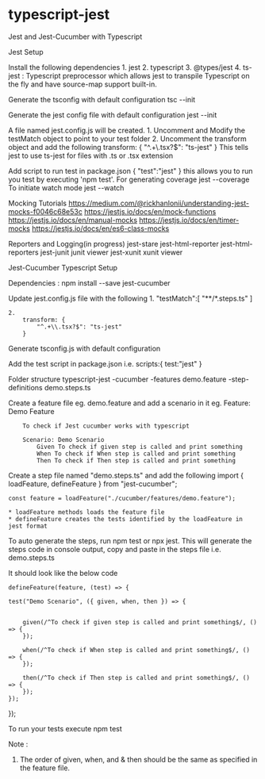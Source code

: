 # typescript-jest

Jest and Jest-Cucumber with Typescript

Jest Setup

Install the following dependencies
	1. jest
	2. typescript
	3. @types/jest
	4. ts-jest : 
			Typescript preprocessor which allows jest to transpile Typescript on the fly and have source-map support built-in.

Generate the tsconfig with default configuration
	tsc --init

Generate the jest config file with default configuration
	jest --init
	
A file named jest.config.js will be created.
	1. Uncomment and Modify the testMatch object to point to your test folder
	2. Uncomment the transform object and add the following
		transform: {
			"^.+\\.tsx?$": "ts-jest"
		}
		This tells jest to use ts-jest for files with .ts or .tsx extension
		
Add script to run test in package.json
	{
		"test":"jest"
	}
this allows you to run you test by executing 'npm test'.
For generating coverage
	jest --coverage
To initiate watch mode
	jest --watch
	
Mocking Tutorials
https://medium.com/@rickhanlonii/understanding-jest-mocks-f0046c68e53c
https://jestjs.io/docs/en/mock-functions
https://jestjs.io/docs/en/manual-mocks
https://jestjs.io/docs/en/timer-mocks
https://jestjs.io/docs/en/es6-class-mocks

Reporters and Logging(in progress)
	jest-stare
	jest-html-reporter
	jest-html-reporters
	jest-junit
		junit viewer
	jest-xunit
		xunit viewer

		
Jest-Cucumber Typescript Setup

Dependencies : 
	npm install --save jest-cucumber
	
Update jest.config.js file with the following
	1.
		"testMatch":[
			"**/*.steps.ts"
		]
	
	2.
		transform: {
			"^.+\\.tsx?$": "ts-jest"
		}

Generate tsconfig.js with default configuration

Add the test script in package.json
i.e. scripts:{
		test:"jest"
	}

Folder structure
	typescript-jest
		-cucumber
			-features
				demo.feature
			-step-definitions
				demo.steps.ts
			
Create a feature file
	eg. demo.feature
and add a scenario in it 
	eg. 
		Feature: Demo Feature

		To check if Jest cucumber works with typescript
	
		Scenario: Demo Scenario
			Given To check if given step is called and print something
			When To check if When step is called and print something
			Then To check if Then step is called and print something

			
Create a step file named "demo.steps.ts" and add the following 
	import { loadFeature, defineFeature } from "jest-cucumber";
	
	const feature = loadFeature("./cucumber/features/demo.feature");
	
	* loadFeature methods loads the feature file
	* defineFeature creates the tests identified by the loadFeature in jest format
	
To auto generate the steps, run npm test or npx jest.
This will generate the steps code in console output, copy and paste in the steps file i.e. demo.steps.ts

It should look like the below code

	defineFeature(feature, (test) => {

    test("Demo Scenario", ({ given, when, then }) => {


        given(/^To check if given step is called and print something$/, () => {
        });

        when(/^To check if When step is called and print something$/, () => {
        });

        then(/^To check if Then step is called and print something$/, () => {
        });
    });
});

To run your tests execute 
	npm test
	
Note : 
1. The order of given, when, and & then should be the same as specified in the feature file.